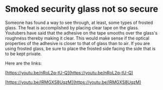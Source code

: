 # Smoked security glass not so secure


Someone has found a way to see through, at least, some types of frosted glass. The feat is accomplished by placing clear tape on the glass.  Youtubers have said that the adhesive on the tape smooths over the glass's roughness thereby making it clear. This would make sense if the optical properties of the adhesive is closer to that of glass than to air. If you are using frosted glass, be sure to place the frosted side facing the side that is to be kept private.

Here are the links:

[https://youtu.be/nRoL2q-tU-Q](https://youtu.be/nRoL2q-tU-Q)

[https://youtu.be/IRMGXS8UqzM](https://youtu.be/IRMGXS8UqzM)
